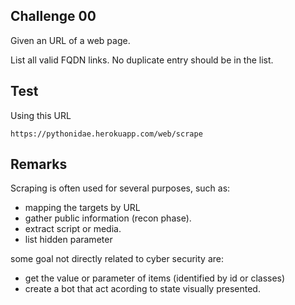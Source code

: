 ## Challenge 00

Given an URL of a web page.

List all valid FQDN links. No duplicate entry should be in the list.

## Test

Using this URL

```
https://pythonidae.herokuapp.com/web/scrape
```

## Remarks

Scraping is often used for several purposes, such as:

- mapping the targets by URL
- gather public information (recon phase).
- extract script or media.
- list hidden parameter

some goal not directly related to cyber security are:

- get the value or parameter of items (identified by id or classes)
- create a bot that act acording to state visually presented.